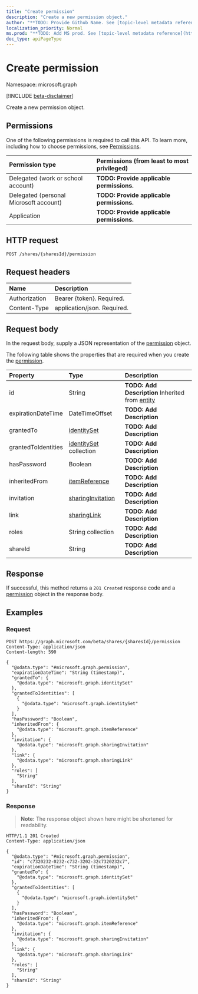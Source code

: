 ```yaml
---
title: "Create permission"
description: "Create a new permission object."
author: "**TODO: Provide Github Name. See [topic-level metadata reference](https://msgo.azurewebsites.net/add/document/guidelines/metadata.html#topic-level-metadata)**"
localization_priority: Normal
ms.prod: "**TODO: Add MS prod. See [topic-level metadata reference](https://msgo.azurewebsites.net/add/document/guidelines/metadata.html#topic-level-metadata)**"
doc_type: apiPageType
---
```


# Create permission
Namespace: microsoft.graph

[!INCLUDE [beta-disclaimer](../../includes/beta-disclaimer.md)]

Create a new permission object.

## Permissions
One of the following permissions is required to call this API. To learn more, including how to choose permissions, see [Permissions](/graph/permissions-reference).

|Permission type|Permissions (from least to most privileged)|
|:---|:---|
|Delegated (work or school account)|**TODO: Provide applicable permissions.**|
|Delegated (personal Microsoft account)|**TODO: Provide applicable permissions.**|
|Application|**TODO: Provide applicable permissions.**|

## HTTP request

<!-- {
  "blockType": "ignored"
}
-->
``` http
POST /shares/{sharesId}/permission
```

## Request headers
|Name|Description|
|:---|:---|
|Authorization|Bearer {token}. Required.|
|Content-Type|application/json. Required.|

## Request body
In the request body, supply a JSON representation of the [permission](../resources/permission.md) object.

The following table shows the properties that are required when you create the [permission](../resources/permission.md).

|Property|Type|Description|
|:---|:---|:---|
|id|String|**TODO: Add Description** Inherited from [entity](../resources/entity.md)|
|expirationDateTime|DateTimeOffset|**TODO: Add Description**|
|grantedTo|[identitySet](../resources/identityset.md)|**TODO: Add Description**|
|grantedToIdentities|[identitySet](../resources/identityset.md) collection|**TODO: Add Description**|
|hasPassword|Boolean|**TODO: Add Description**|
|inheritedFrom|[itemReference](../resources/itemreference.md)|**TODO: Add Description**|
|invitation|[sharingInvitation](../resources/sharinginvitation.md)|**TODO: Add Description**|
|link|[sharingLink](../resources/sharinglink.md)|**TODO: Add Description**|
|roles|String collection|**TODO: Add Description**|
|shareId|String|**TODO: Add Description**|



## Response

If successful, this method returns a `201 Created` response code and a [permission](../resources/permission.md) object in the response body.

## Examples

### Request
<!-- {
  "blockType": "request",
  "name": "create_permission_from_"
}
-->
``` http
POST https://graph.microsoft.com/beta/shares/{sharesId}/permission
Content-Type: application/json
Content-length: 590

{
  "@odata.type": "#microsoft.graph.permission",
  "expirationDateTime": "String (timestamp)",
  "grantedTo": {
    "@odata.type": "microsoft.graph.identitySet"
  },
  "grantedToIdentities": [
    {
      "@odata.type": "microsoft.graph.identitySet"
    }
  ],
  "hasPassword": "Boolean",
  "inheritedFrom": {
    "@odata.type": "microsoft.graph.itemReference"
  },
  "invitation": {
    "@odata.type": "microsoft.graph.sharingInvitation"
  },
  "link": {
    "@odata.type": "microsoft.graph.sharingLink"
  },
  "roles": [
    "String"
  ],
  "shareId": "String"
}
```


### Response
>**Note:** The response object shown here might be shortened for readability.
<!-- {
  "blockType": "response",
  "truncated": true,
  "@odata.type": "microsoft.graph.permission"
}
-->
``` http
HTTP/1.1 201 Created
Content-Type: application/json

{
  "@odata.type": "#microsoft.graph.permission",
  "id": "c7320232-0232-c732-3202-32c7320232c7",
  "expirationDateTime": "String (timestamp)",
  "grantedTo": {
    "@odata.type": "microsoft.graph.identitySet"
  },
  "grantedToIdentities": [
    {
      "@odata.type": "microsoft.graph.identitySet"
    }
  ],
  "hasPassword": "Boolean",
  "inheritedFrom": {
    "@odata.type": "microsoft.graph.itemReference"
  },
  "invitation": {
    "@odata.type": "microsoft.graph.sharingInvitation"
  },
  "link": {
    "@odata.type": "microsoft.graph.sharingLink"
  },
  "roles": [
    "String"
  ],
  "shareId": "String"
}
```

